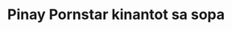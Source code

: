 ---
layout: post
title: Pinay Pornstar kinantot sa sopa
duration: '06:13'
view: 184
rate: 2
video: 'https://flashservice.xvideos.com/embedframe/26851747'
category: 
 - pinay
 - student
tags: 
 - pinay-sex
 - nagparaos
 - nene
 - mokong
 - fucked
 - jackpot
 - flawless
priority: 0.9
changefreq: daily
---